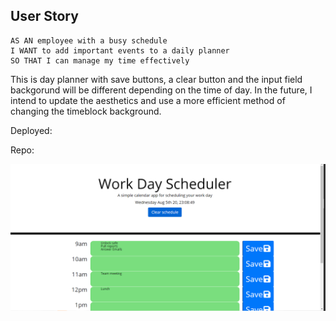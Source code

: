 ## User Story

```
AS AN employee with a busy schedule
I WANT to add important events to a daily planner
SO THAT I can manage my time effectively
```
This is day planner with save buttons, a clear button and the input field backgorund will be different depending on the time of day. In the future, I intend to update the aesthetics and use a more efficient method of changing the timeblock background.

Deployed:

Repo:


![](Assets/Scheduler.PNG)

